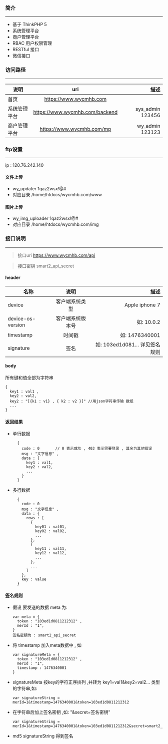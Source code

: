 ### 简介
--------
- 基于 ThinkPHP 5 
- 系统管理平台
- 商户管理平台
- RBAC 用户权限管理
- RESTful 接口
- 微信接口


### 访问路径
--------

| 说明         |  uri                              |  描述               |
| ----------- |:---------------------------------:| -------------------:|
| 首页         | <https://www.wycmhb.com>          |                     |
| 系统管理平台  | <https://www.wycmhb.com/backend>  | sys_admin 123456    |
| 商户管理平台  | <https://www.wycmhb.com/mp>       | wy_admin 123123    |



### ftp设置
---------

ip : 120.76.242.140

#### 文件上传 
  - wy_updater 1qaz2wsx!@#
  - 对应目录 /home/htdocs/wycmhb.com/www

#### 图片上传 
  - wy_img_uploader 1qaz2wsx!@#
  - 对应目录 /home/htdocs/wycmhb.com/img



### 接口说明
--------

> 接口uri 
> <https://www.wycmhb.com/api>

> 接口密钥
> smart2_api_secret

#### header

| 名称                | 说明             |  描述                         |
| ------------------ |:----------------:| ----------------------------:|
| device              | 客户端系统类型    | Apple iphone 7               |
| device-os-version  | 客户端系统版本号   | 如: 10.0.2                    |
| timestamp          | 时间戳           | 如: 1476340001                |
| signature          | 签名             | 如: 103ed1d081... 详见签名规则  |


#### body

所有键和值全部为字符串

    {
      key1 : val1 ,
      key2 : val2,
      key2 : "[{k1 : v1} , { k2 : v2 }]" //用json字符串传输 数组
      ...
    }

#### 返回结果

- 单行数据

        {
          code : 0       // 0 表示成功 , 403 表示需要登录 , 其余为其他错误
          msg : "文字信息" ,
          data : {
            key1 : val1,
            key2 : val2,
            ...
          }
        }
    
- 多行数据

        {
          code : 0 
          msg : "文字信息" ,
          data : {
            rows : [
              {
                key01 : val01,
                key02 : val02,
                ...
              },
              {
                key11 : val11,
                key12 : val12,
                ...
              },
              ...
            ]
          },
          key : value 
        }


#### 签名规则

- 假设 要发送的数据 meta 为: 

      var meta = {
        token : "103ed1d0811212312" ,
        merId : "1",
      }
      签名密钥为 : smart2_api_secret 

- 将 timestamp 加入meta数据中 , 如

      var signatureMeta = {
        token : "103ed1d0811212312" ,
        merId : "1",
        timestamp : 1476340001
      }

- signatureMeta 按key的字符正序排列 ,并转为 key1=val1&key2=val2... 类型的字符串,如:

      var signatureString = merId=1&timestamp=1476340001&token=103ed1d0811212312

- 在字符串后加上签名密钥 ,如: "&secret=签名密钥"

      var signatureString = merId=1&timestamp=1476340001&token=103ed1d0811212312&secret=smart2_api_secret

- md5 signatureString 得到签名



